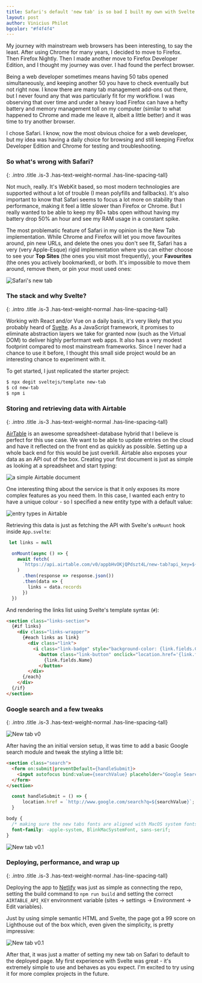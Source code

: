 ```yaml
---
title: Safari's default 'new tab' is so bad I built my own with Svelte and AirTable
layout: post
author: Vinicius Philot
bgcolor: "#f4f4f4"
---
```


My journey with mainstream web browsers has been interesting, to say the least. After using Chrome for many years, I decided to move to Firefox. Then Firefox Nightly. Then I made another move to Firefox Developer Edition, and I thought my journey was over. I had found the perfect browser.

Being a web developer sometimes means having 50 tabs opened simultaneously, and keeping another 50 you have to check eventually but not right now. I know there are many tab management add-ons out there, but I never found any that was particularly fit for my workflow. I was observing that over time and under a heavy load Firefox can have a hefty battery and memory management toll on my computer (similar to what happened to Chrome and made me leave it, albeit a little better) and it was time to try another browser.

I chose Safari. I know, now the most obvious choice for a web developer, but my idea was having a daily choice for browsing and still keeping Firefox Developer Edition and Chrome for testing and troubleshooting.


### So what's wrong with Safari?
{: .intro .title .is-3 .has-text-weight-normal .has-line-spacing-tall}

Not much, really. It's WebKit based, so most modern technologies are supported without a lot of trouble (I mean polyfills and fallbacks). It's also important to know that Safari seems to focus a lot more on stability than performance, making it feel a little slower than Firefox or Chrome. But I really wanted to be able to keep my 80+ tabs open without having my battery drop 50% an hour and see my RAM usage in a constant spike.

The most problematic feature of Safari in my opinion is the New Tab implementation. While Chrome and Firefox will let you move favourites around, pin new URLs, and delete the ones you don't see fit, Safari has a very (very Apple-Esque) rigid implementation where you can either choose to see your **Top Sites** (the ones you visit most frequently), your **Favourites** (the ones you actively bookmarked), or both. It's impossible to move them around, remove them, or pin your most used ones:

![Safari's new tab](/assets/images/post/2021-01-01.jpg "Safari's new tab")

### The stack and why Svelte?
{: .intro .title .is-3 .has-text-weight-normal .has-line-spacing-tall}

Working with React and/or Vue on a daily basis, it's very likely that you probably heard of [Svelte](https://svelte.dev). As a JavaScript framework, it promises to eliminate abstraction layers we take for granted now (such as the Virtual DOM) to deliver highly performant web apps. It also has a very modest footprint compared to most mainstream frameworks. Since I never had a chance to use it before, I thought this small side project would be an interesting chance to experiment with it.

To get started, I just replicated the starter project:

```bash
$ npx degit sveltejs/template new-tab
$ cd new-tab
$ npm i
```

### Storing and retrieving data with Airtable
{: .intro .title .is-3 .has-text-weight-normal .has-line-spacing-tall}

[AirTable](https://svelte.dev) is an awesome spreadsheet-database hybrid that I believe is perfect for this use case. We want to be able to update entries on the cloud and have it reflected on the front end as quickly as possible. Setting up a whole back end for this would be just overkill. Airtable also exposes your data as an API out of the box. Creating your first document is just as simple as looking at a spreadsheet and start typing:

![a simple Airtable document](/assets/images/post/2021-01-02.jpg "a simple Airtable document")

One interesting thing about the service is that it only exposes its more complex features as you need them. In this case, I wanted each entry to have a unique colour - so I specified a new entity type with a default value:

![entry types in Airtable](/assets/images/post/2021-01-03.jpg "entry types in Airtable")

Retrieving this data is just as fetching the API with Svelte's `onMount` hook inside `App.svelte`:  

```js
 let links = null

  onMount(async () => {
    await fetch(
      `https://api.airtable.com/v0/appbHvOKjQPdszt4L/new-tab?api_key=${process.env.AIRTABLE_API_KEY}&view=Grid%20view`
    )
      .then(response => response.json())
      .then(data => {
        links = data.records
      })
  })
```

And rendering the links list using Svelte's template syntax (`#`):

```html
<section class="links-section">
  {#if links}
    <div class="links-wrapper">
      {#each links as link}
        <div class="link">
          <i class="link-badge" style="background-color: {link.fields.Colour}" ></i>
            <button class="link-button" onclick="location.href='{link.fields.URL}'" type="button">
              {link.fields.Name}
            </button>
        </div>
      {/each}
    </div>
  {/if}
</section>
```

### Google search and a few tweaks
{: .intro .title .is-3 .has-text-weight-normal .has-line-spacing-tall}

![New tab v0](/assets/images/post/2021-01-05.jpg "new tab v0")

After having the an initial version setup, it was time to add a basic Google search module and tweak the styling a little bit: 

```html
<section class="search">
  <form on:submit|preventDefault={handleSubmit}>
    <input autofocus bind:value={searchValue} placeholder="Google Search">
  </form>
</section>
```

```js
  const handleSubmit = () => {
	  location.href = `http://www.google.com/search?q=${searchValue}`;
  }
```

```css
body {
  /* making sure the new tabs fonts are aligned with MacOS system fonts: */
  font-family: -apple-system, BlinkMacSystemFont, sans-serif;
}
```

![New tab v0.1](/assets/images/post/2021-01-06.jpg "new tab v0.1")

### Deploying, performance, and wrap up
{: .intro .title .is-3 .has-text-weight-normal .has-line-spacing-tall}

Deploying the app to [Netlify](https://netlify.com/) was just as simple as connecting the repo, setting the build command to `npm run build` and setting the correct `AIRTABLE_API_KEY` environment variable (sites -> settings -> Environment -> Edit variables).

Just by using simple semantic HTML and Svelte, the page got a 99 score on Lighthouse out of the box which, even given the simplicity, is pretty impressive:

![New tab v0.1](/assets/images/post/2021-01-04.jpg "new tab v0.1")

After that, it was just a matter of setting my new tab on Safari to default to the deployed page. My first experience with Svelte was great - it's extremely simple to use and behaves as you expect. I'm excited to try using it for more complex projects in the future.










